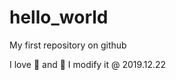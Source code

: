 # hello_world
My first repository on github

I love :football: and :basketball:
I modify it @ 2019.12.22
